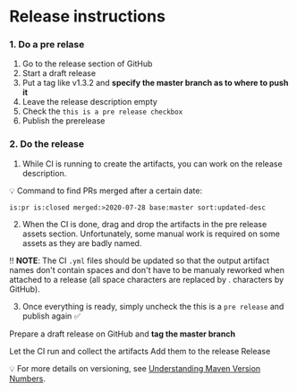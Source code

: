 # Release instructions

### 1. Do a pre relase
1. Go to the release section of GitHub
1. Start a draft release
1. Put a tag like v1.3.2 and **specify the master branch as to where to push it**
1. Leave the release description empty
1. Check the `this is a pre release checkbox`
1. Publish the prerelease

### 2. Do the release
1. While CI is running to create the artifacts, you can work on the release description. 

💡 Command to find PRs merged after a certain date:
```
is:pr is:closed merged:>2020-07-28 base:master sort:updated-desc 
```
2. When the CI is done, drag and drop the artifacts in the pre release assets section. Unfortunately, some manual work is required on some assets as they are badly named.

‼️ **NOTE**: The CI `.yml` files should be updated so that the output artifact names don't contain spaces and don't have to be manualy reworked when attached to a release (all space characters are replaced by . characters by GitHub).

3. Once everything is ready, simply uncheck the this is a `pre release` and publish again ✅


Prepare a draft release on GitHub and **tag the master branch**

Let the CI run and collect the artifacts
Add them to the release
Release

💡 For more details on versioning, see [Understanding Maven Version Numbers](https://docs.oracle.com/middleware/1212/core/MAVEN/maven_version.htm#MAVEN8855).
